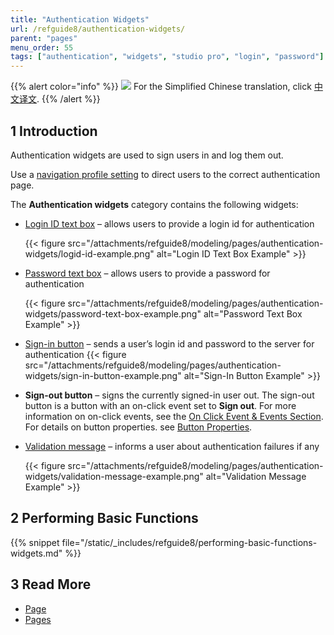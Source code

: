 ```yaml
---
title: "Authentication Widgets"
url: /refguide8/authentication-widgets/
parent: "pages"
menu_order: 55
tags: ["authentication", "widgets", "studio pro", "login", "password"]
---
```


{{% alert color="info" %}}
<img src="attachments/chinese-translation/china.png" style="display: inline-block; margin: 0" /> For the Simplified Chinese translation, click [中文译文](https://cdn.mendix.tencent-cloud.com/documentation/refguide8/authentication-widgets.pdf).
{{% /alert %}}

## 1 Introduction

Authentication widgets are used to sign users in and log them out. 

Use a [navigation profile setting](/refguide8/navigation/#authentication) to direct users to the correct authentication page.

The **Authentication widgets** category contains the following widgets:

* [Login ID text box](/refguide8/login-id-text-box/) – allows users to provide a login id for authentication

    {{< figure src="/attachments/refguide8/modeling/pages/authentication-widgets/logid-id-example.png" alt="Login ID Text Box Example" >}}

* [Password text box](/refguide8/password-text-box/) – allows users to provide a password for authentication

    {{< figure src="/attachments/refguide8/modeling/pages/authentication-widgets/password-text-box-example.png" alt="Password Text Box Example" >}}

* [Sign-in button](/refguide8/sign-in-button/) – sends a user’s login id and password to the server for authentication
    {{< figure src="/attachments/refguide8/modeling/pages/authentication-widgets/sign-in-button-example.png" alt="Sign-In Button Example" >}}

* **Sign-out button** – signs the currently signed-in user out. The sign-out button is a button with an on-click event set to **Sign out**. For more information on on-click events, see the [On Click Event & Events Section](/refguide8/on-click-event/). For details on button properties. see [Button Properties](/refguide8/button-properties/).

* [Validation message](/refguide8/validation-message/) – informs a user about authentication failures if any

    {{< figure src="/attachments/refguide8/modeling/pages/authentication-widgets/validation-message-example.png" alt="Validation Message Example" >}}

## 2 Performing Basic Functions

{{% snippet file="/static/_includes/refguide8/performing-basic-functions-widgets.md" %}}

## 3 Read More

* [Page](/refguide8/page/)
* [Pages](/refguide8/pages/)